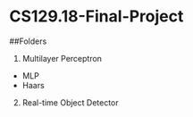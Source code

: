 # CS129.18-Final-Project
##Folders
1. Multilayer Perceptron
  * MLP
  * Haars
2. Real-time Object Detector 